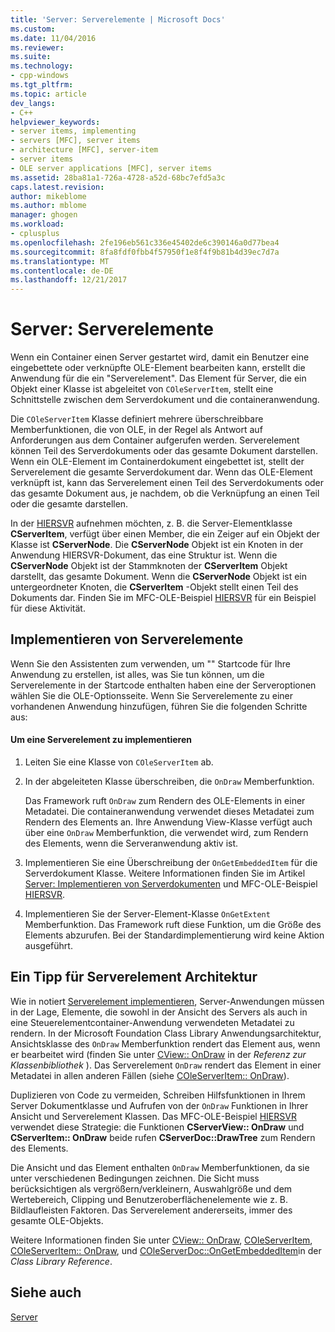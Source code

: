 ```yaml
---
title: 'Server: Serverelemente | Microsoft Docs'
ms.custom: 
ms.date: 11/04/2016
ms.reviewer: 
ms.suite: 
ms.technology:
- cpp-windows
ms.tgt_pltfrm: 
ms.topic: article
dev_langs:
- C++
helpviewer_keywords:
- server items, implementing
- servers [MFC], server items
- architecture [MFC], server-item
- server items
- OLE server applications [MFC], server items
ms.assetid: 28ba81a1-726a-4728-a52d-68bc7efd5a3c
caps.latest.revision: 
author: mikeblome
ms.author: mblome
manager: ghogen
ms.workload:
- cplusplus
ms.openlocfilehash: 2fe196eb561c336e45402de6c390146a0d77bea4
ms.sourcegitcommit: 8fa8fdf0fbb4f57950f1e8f4f9b81b4d39ec7d7a
ms.translationtype: MT
ms.contentlocale: de-DE
ms.lasthandoff: 12/21/2017
---
```

# <a name="servers-server-items"></a>Server: Serverelemente
Wenn ein Container einen Server gestartet wird, damit ein Benutzer eine eingebettete oder verknüpfte OLE-Element bearbeiten kann, erstellt die Anwendung für die ein "Serverelement". Das Element für Server, die ein Objekt einer Klasse ist abgeleitet von `COleServerItem`, stellt eine Schnittstelle zwischen dem Serverdokument und die containeranwendung.  
  
 Die `COleServerItem` Klasse definiert mehrere überschreibbare Memberfunktionen, die von OLE, in der Regel als Antwort auf Anforderungen aus dem Container aufgerufen werden. Serverelement können Teil des Serverdokuments oder das gesamte Dokument darstellen. Wenn ein OLE-Element im Containerdokument eingebettet ist, stellt der Serverelement die gesamte Serverdokument dar. Wenn das OLE-Element verknüpft ist, kann das Serverelement einen Teil des Serverdokuments oder das gesamte Dokument aus, je nachdem, ob die Verknüpfung an einen Teil oder die gesamte darstellen.  
  
 In der [HIERSVR](../visual-cpp-samples.md) aufnehmen möchten, z. B. die Server-Elementklasse **CServerItem**, verfügt über einen Member, die ein Zeiger auf ein Objekt der Klasse ist **CServerNode**. Die **CServerNode** Objekt ist ein Knoten in der Anwendung HIERSVR-Dokument, das eine Struktur ist. Wenn die **CServerNode** Objekt ist der Stammknoten der **CServerItem** Objekt darstellt, das gesamte Dokument. Wenn die **CServerNode** Objekt ist ein untergeordneter Knoten, die **CServerItem** -Objekt stellt einen Teil des Dokuments dar. Finden Sie im MFC-OLE-Beispiel [HIERSVR](../visual-cpp-samples.md) für ein Beispiel für diese Aktivität.  
  
##  <a name="_core_implementing_server_items"></a>Implementieren von Serverelemente  
 Wenn Sie den Assistenten zum verwenden, um "" Startcode für Ihre Anwendung zu erstellen, ist alles, was Sie tun können, um die Serverelemente in der Startcode enthalten haben eine der Serveroptionen wählen Sie die OLE-Optionsseite. Wenn Sie Serverelemente zu einer vorhandenen Anwendung hinzufügen, führen Sie die folgenden Schritte aus:  
  
#### <a name="to-implement-a-server-item"></a>Um eine Serverelement zu implementieren  
  
1.  Leiten Sie eine Klasse von `COleServerItem` ab.  
  
2.  In der abgeleiteten Klasse überschreiben, die `OnDraw` Memberfunktion.  
  
     Das Framework ruft `OnDraw` zum Rendern des OLE-Elements in einer Metadatei. Die containeranwendung verwendet dieses Metadatei zum Rendern des Elements an. Ihre Anwendung View-Klasse verfügt auch über eine `OnDraw` Memberfunktion, die verwendet wird, zum Rendern des Elements, wenn die Serveranwendung aktiv ist.  
  
3.  Implementieren Sie eine Überschreibung der `OnGetEmbeddedItem` für die Serverdokument Klasse. Weitere Informationen finden Sie im Artikel [Server: Implementieren von Serverdokumenten](../mfc/servers-implementing-server-documents.md) und MFC-OLE-Beispiel [HIERSVR](../visual-cpp-samples.md).  
  
4.  Implementieren Sie der Server-Element-Klasse `OnGetExtent` Memberfunktion. Das Framework ruft diese Funktion, um die Größe des Elements abzurufen. Bei der Standardimplementierung wird keine Aktion ausgeführt.  
  
##  <a name="_core_a_tip_for_server.2d.item_architecture"></a>Ein Tipp für Serverelement Architektur  
 Wie in notiert [Serverelement implementieren](#_core_implementing_server_items), Server-Anwendungen müssen in der Lage, Elemente, die sowohl in der Ansicht des Servers als auch in eine Steuerelementcontainer-Anwendung verwendeten Metadatei zu rendern. In der Microsoft Foundation Class Library Anwendungsarchitektur, Ansichtsklasse des `OnDraw` Memberfunktion rendert das Element aus, wenn er bearbeitet wird (finden Sie unter [CView:: OnDraw](../mfc/reference/cview-class.md#ondraw) in der *Referenz zur Klassenbibliothek* ). Das Serverelement `OnDraw` rendert das Element in einer Metadatei in allen anderen Fällen (siehe [COleServerItem:: OnDraw](../mfc/reference/coleserveritem-class.md#ondraw)).  
  
 Duplizieren von Code zu vermeiden, Schreiben Hilfsfunktionen in Ihrem Server Dokumentklasse und Aufrufen von der `OnDraw` Funktionen in Ihrer Ansicht und Serverelement Klassen. Das MFC-OLE-Beispiel [HIERSVR](../visual-cpp-samples.md) verwendet diese Strategie: die Funktionen **CServerView:: OnDraw** und **CServerItem:: OnDraw** beide rufen **CServerDoc::DrawTree**  zum Rendern des Elements.  
  
 Die Ansicht und das Element enthalten `OnDraw` Memberfunktionen, da sie unter verschiedenen Bedingungen zeichnen. Die Sicht muss berücksichtigen als vergrößern/verkleinern, Auswahlgröße und dem Wertebereich, Clipping und Benutzeroberflächenelemente wie z. B. Bildlaufleisten Faktoren. Das Serverelement andererseits, immer des gesamte OLE-Objekts.  
  
 Weitere Informationen finden Sie unter [CView:: OnDraw](../mfc/reference/cview-class.md#ondraw), [COleServerItem](../mfc/reference/coleserveritem-class.md), [COleServerItem:: OnDraw](../mfc/reference/coleserveritem-class.md#ondraw), und [COleServerDoc::OnGetEmbeddedItem](../mfc/reference/coleserverdoc-class.md#ongetembeddeditem)in der *Class Library Reference*.  
  
## <a name="see-also"></a>Siehe auch  
 [Server](../mfc/servers.md)

